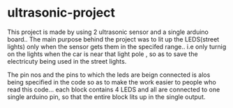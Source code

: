 # ultrasonic-project
This project is made by using 2 ultrasonic sensor and a single arduino board..
The main purpose behind the project was to lit up the LEDS(street lights) only when the sensor gets them in the specifed range..
i.e only turnig on the lights when the car is near that light pole , so as to save the electricuty being used in the street lights.

The pin nos and the pins to which the leds are beign connected is alos being specified in the code so as to make the work easier to people who read this code...
each block contains 4 LEDS and all are connected to one single arduino pin, so that the entire block lits up in the single output.
